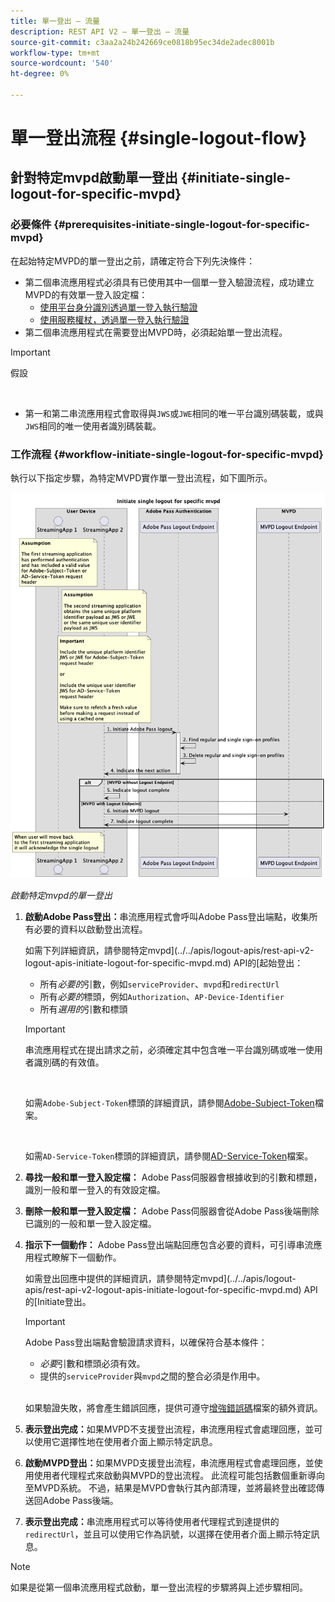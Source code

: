 ```yaml
---
title: 單一登出 — 流量
description: REST API V2 — 單一登出 — 流量
source-git-commit: c3aa2a24b242669ce0818b95ec34de2adec8001b
workflow-type: tm+mt
source-wordcount: '540'
ht-degree: 0%

---
```



# 單一登出流程 {#single-logout-flow}

## 針對特定mvpd啟動單一登出 {#initiate-single-logout-for-specific-mvpd}

### 必要條件 {#prerequisites-initiate-single-logout-for-specific-mvpd}

在起始特定MVPD的單一登出之前，請確定符合下列先決條件：

* 第二個串流應用程式必須具有已使用其中一個單一登入驗證流程，成功建立MVPD的有效單一登入設定檔：
   * [使用平台身分識別透過單一登入執行驗證](./rest-api-v2-single-sign-on-platform-identity-flows.md)
   * [使用服務權杖，透過單一登入執行驗證](./rest-api-v2-single-sign-on-service-token-flows.md)
* 第二個串流應用程式在需要登出MVPD時，必須起始單一登出流程。

>[!IMPORTANT]
> 
> 假設
>
> <br/>
> 
> * 第一和第二串流應用程式會取得與`JWS`或`JWE`相同的唯一平台識別碼裝載，或與`JWS`相同的唯一使用者識別碼裝載。

### 工作流程 {#workflow-initiate-single-logout-for-specific-mvpd}

執行以下指定步驟，為特定MVPD實作單一登出流程，如下圖所示。

![啟動特定mvpd的單一登出](../../../assets/rest-api-v2/flows/single-sign-on-flows/rest-api-v2-initiate-single-logout-for-specific-mvpd-flow.png)

*啟動特定mvpd的單一登出*

1. **啟動Adobe Pass登出：**&#x200B;串流應用程式會呼叫Adobe Pass登出端點，收集所有必要的資料以啟動登出流程。

   如需下列詳細資訊，請參閱特定mvpd](../../apis/logout-apis/rest-api-v2-logout-apis-initiate-logout-for-specific-mvpd.md) API的[起始登出：
   * 所有&#x200B;_必要的_&#x200B;引數，例如`serviceProvider`、`mvpd`和`redirectUrl`
   * 所有&#x200B;_必要的_&#x200B;標頭，例如`Authorization`、`AP-Device-Identifier`
   * 所有&#x200B;_選用的_&#x200B;引數和標頭

   >[!IMPORTANT]
   > 
   > 串流應用程式在提出請求之前，必須確定其中包含唯一平台識別碼或唯一使用者識別碼的有效值。
   >
   > <br/>
   > 
   > 如需`Adobe-Subject-Token`標頭的詳細資訊，請參閱[Adobe-Subject-Token](../../appendix/headers/rest-api-v2-appendix-headers-adobe-subject-token.md)檔案。
   > 
   > <br/>
   > 
   > 如需`AD-Service-Token`標頭的詳細資訊，請參閱[AD-Service-Token](../../appendix/headers/rest-api-v2-appendix-headers-ad-service-token.md)檔案。

1. **尋找一般和單一登入設定檔：** Adobe Pass伺服器會根據收到的引數和標題，識別一般和單一登入的有效設定檔。

1. **刪除一般和單一登入設定檔：** Adobe Pass伺服器會從Adobe Pass後端刪除已識別的一般和單一登入設定檔。

1. **指示下一個動作：** Adobe Pass登出端點回應包含必要的資料，可引導串流應用程式瞭解下一個動作。

   如需登出回應中提供的詳細資訊，請參閱特定mvpd](../../apis/logout-apis/rest-api-v2-logout-apis-initiate-logout-for-specific-mvpd.md) API的[Initiate登出。

   >[!IMPORTANT]
   >
   > Adobe Pass登出端點會驗證請求資料，以確保符合基本條件：
   >
   > * _必要_&#x200B;引數和標頭必須有效。
   > * 提供的`serviceProvider`與`mvpd`之間的整合必須是作用中。
   >
   > <br/>
   > 
   > 如果驗證失敗，將會產生錯誤回應，提供可遵守[增強錯誤碼](../../../enhanced-error-codes.md)檔案的額外資訊。

1. **表示登出完成：**&#x200B;如果MVPD不支援登出流程，串流應用程式會處理回應，並可以使用它選擇性地在使用者介面上顯示特定訊息。

1. **啟動MVPD登出：**&#x200B;如果MVPD支援登出流程，串流應用程式會處理回應，並使用使用者代理程式來啟動與MVPD的登出流程。 此流程可能包括數個重新導向至MVPD系統。 不過，結果是MVPD會執行其內部清理，並將最終登出確認傳送回Adobe Pass後端。

1. **表示登出完成：**&#x200B;串流應用程式可以等待使用者代理程式到達提供的`redirectUrl`，並且可以使用它作為訊號，以選擇在使用者介面上顯示特定訊息。

>[!NOTE]
>
> 如果是從第一個串流應用程式啟動，單一登出流程的步驟將與上述步驟相同。
